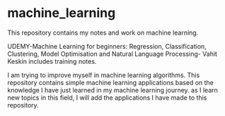 # machine_learning
This repository contains my notes and work on machine learning.

UDEMY-Machine Learning for beginners: Regression, Classification, Clustering, Model Optimisation and Natural Language Processing- Vahit Keskin includes training notes.

I am trying to improve myself in machine learning algorithms. This repository contains simple machine learning applications based on the knowledge I have just learned in my machine learning journey. as I learn new topics in this field, I will add the applications I have made to this repository. 

